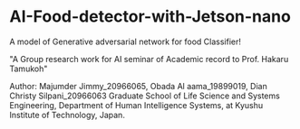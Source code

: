 # AI-Food-detector-with-Jetson-nano
A model of Generative adversarial network for food Classifier!

"A Group research work for AI seminar of Academic record to Prof. Hakaru Tamukoh" 

Author: Majumder Jimmy_20966065, Obada Al aama_19899019, Dian Christy Silpani_20966063 
Graduate School of Life Science and Systems Engineering,
Department of Human Intelligence Systems,
at Kyushu Institute of Technology, Japan. 
